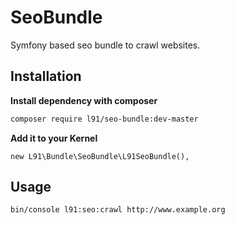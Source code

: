 # SeoBundle

Symfony based seo bundle to crawl websites.

## Installation

**Install dependency with composer**

```bash
composer require l91/seo-bundle:dev-master
```

**Add it to your Kernel**

```
new L91\Bundle\SeoBundle\L91SeoBundle(),
```

## Usage

```
bin/console l91:seo:crawl http://www.example.org 
```

